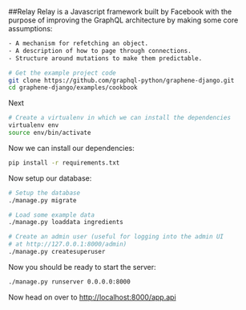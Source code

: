 ##Relay
Relay is a Javascript framework built by Facebook with the purpose of improving the GraphQL architecture by making some core assumptions:

```bash
- A mechanism for refetching an object.
- A description of how to page through connections.
- Structure around mutations to make them predictable.
```

```bash
# Get the example project code
git clone https://github.com/graphql-python/graphene-django.git
cd graphene-django/examples/cookbook
```
Next
```bash
# Create a virtualenv in which we can install the dependencies
virtualenv env
source env/bin/activate
```
Now we can install our dependencies:

```bash
pip install -r requirements.txt
```

Now setup our database:

```bash
# Setup the database
./manage.py migrate

# Load some example data
./manage.py loaddata ingredients

# Create an admin user (useful for logging into the admin UI
# at http://127.0.0.1:8000/admin)
./manage.py createsuperuser
```
Now you should be ready to start the server:

```bash
./manage.py runserver 0.0.0.0:8000
```

Now head on over to
[http://localhost:8000/app.api](http://localhost:8000/app.api)